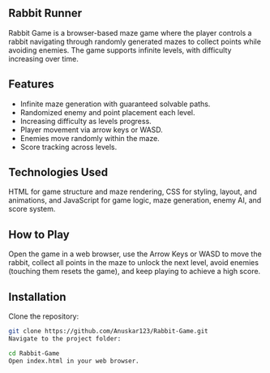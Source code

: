 ## Rabbit Runner 
Rabbit Game is a browser-based maze game where the player controls a rabbit navigating through randomly generated mazes to collect points while avoiding enemies. The game supports infinite levels, with difficulty increasing over time.

## Features
- Infinite maze generation with guaranteed solvable paths.
- Randomized enemy and point placement each level.
- Increasing difficulty as levels progress.
- Player movement via arrow keys or WASD.
- Enemies move randomly within the maze.
- Score tracking across levels.

## Technologies Used
HTML for game structure and maze rendering, CSS for styling, layout, and animations, and JavaScript for game logic, maze generation, enemy AI, and score system.

## How to Play
Open the game in a web browser, use the Arrow Keys or WASD to move the rabbit, collect all points in the maze to unlock the next level, avoid enemies (touching them resets the game), and keep playing to achieve a high score.

## Installation
Clone the repository:
```bash
git clone https://github.com/Anuskar123/Rabbit-Game.git
Navigate to the project folder:

cd Rabbit-Game
Open index.html in your web browser.


